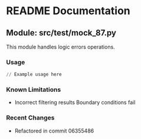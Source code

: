 # README Documentation

## Module: src/test/mock_87.py

This module handles logic errors operations.

### Usage

```python
// Example usage here
```

### Known Limitations

- Incorrect filtering results Boundary conditions fail

### Recent Changes

- Refactored in commit 06355486
